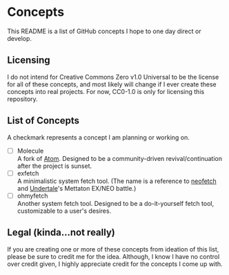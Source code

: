 # Concepts
This README is a list of GitHub concepts I hope to one day direct or develop.

## Licensing
I do not intend for Creative Commons Zero v1.0 Universal to be the license for all of these concepts, and most likely will change if I ever create these concepts into real projects. For now, CC0-1.0 is only for licensing this repository.

## List of Concepts
A checkmark represents a concept I am planning or working on.
- [ ] Molecule\
A fork of [Atom](https://github.com/atom/atom). Designed to be a community-driven revival/continuation after the project is sunset.
- [ ] exfetch\
A minimalistic system fetch tool. (The name is a reference to [neofetch](https://github.com/dylanaraps/neofetch) and [Undertale](https://undertale.com)'s Mettaton EX/NEO battle.)
- [ ] ohmyfetch\
Another system fetch tool. Designed to be a do-it-yourself fetch tool, customizable to a user's desires.

## Legal (kinda...not really)
If you are creating one or more of these concepts from ideation of this list, please be sure to credit me for the idea. Although, I know I have no control over credit given, I highly appreciate credit for the concepts I come up with.
